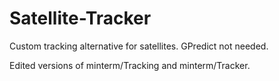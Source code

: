 # Satellite-Tracker
Custom tracking alternative for satellites. GPredict not needed. 


Edited versions of minterm/Tracking and minterm/Tracker. 
